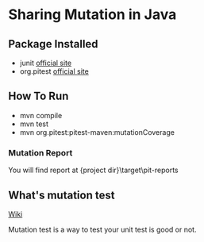 # Sharing Mutation in Java

## Package Installed

- junit [official site](https://junit.org/junit4/)
- org.pitest [official site](http://pitest.org/)

## How To Run

- mvn compile
- mvn test
- mvn org.pitest:pitest-maven:mutationCoverage

### Mutation Report

You will find report at {project dir}\target\pit-reports

## What's mutation test

[Wiki](https://en.wikipedia.org/wiki/Mutation_testing)

Mutation test is a way to test your unit test is good or not.
